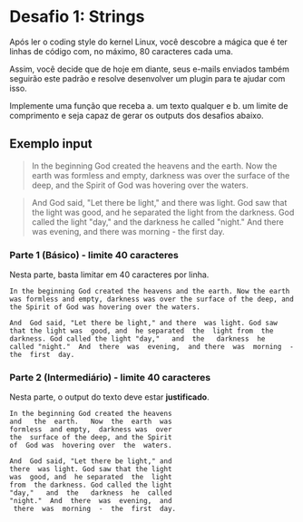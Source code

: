 # Desafio 1: Strings

Após ler o coding style do kernel Linux, você descobre a mágica que é 
ter linhas de código com, no máximo, 80 caracteres cada uma.

Assim, você decide que de hoje em diante, seus e-mails enviados também 
seguirão este padrão e resolve desenvolver um plugin para te ajudar
com isso.

Implemente uma função que receba a. um texto qualquer e b. um limite de
comprimento e seja capaz de gerar os outputs dos desafios abaixo.

## Exemplo input

>In the beginning God created the heavens and the earth. Now the earth was formless and empty, darkness was over the surface of the deep, and the Spirit of God was hovering over the waters.

>And God said, "Let there be light," and there was light. God saw that the light was good, and he separated the light from the darkness. God called the light "day," and the darkness he called "night." And there was evening, and there was morning - the first day.


### Parte 1 (Básico) - limite 40 caracteres
Nesta parte, basta limitar em 40 caracteres por linha.

`
In the beginning God created the heavens
and the earth. Now the earth was
formless and empty, darkness was over
the surface of the deep, and the Spirit
of God was hovering over the waters.
`

`And  God said, "Let there be light," and
there  was light. God saw that the light
was  good, and  he separated  the  light
from  the darkness. God called the light
"day,"   and  the   darkness  he  called
"night."  And  there  was  evening,  and
 there  was  morning  -  the  first  day.
 `

### Parte 2 (Intermediário) - limite 40 caracteres
Nesta parte, o output do texto deve estar **justificado**.

```
In the beginning God created the heavens
and   the  earth.   Now  the  earth  was
formless  and empty,  darkness was  over
the  surface of the deep, and the Spirit
of  God was  hovering over  the  waters.

And  God said, "Let there be light," and
there  was light. God saw that the light
was  good, and  he separated  the  light
from  the darkness. God called the light
"day,"   and  the   darkness  he  called
"night."  And  there  was  evening,  and
 there  was  morning  -  the  first  day.
```
